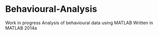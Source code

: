 # Behavioural-Analysis
Work in progress
Analysis of behavioural data using MATLAB
Written in MATLAB 2014a
